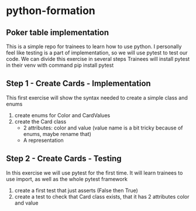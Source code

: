 # python-formation

## Poker table implementation
This is a simple repo for trainees to learn how to use python.
I personally feel like testing is a part of implementation, so we will use pytest to test our code.
We can divide this exercise in several steps
Trainees will install pytest in their venv with command
    pip install pytest

## Step 1 - Create Cards - Implementation
This first exercise will show the syntax needed to create a simple class and enums
1. create enums for Color and CardValues
2. create the Card class
    - 2 attributes: color and value (value name is a bit tricky because of enums, maybe rename that)
    - A representation

## Step 2 - Create Cards - Testing
In this exercise we will use pytest for the first time.
It will learn trainees to use import, as well as the whole pytest framework
1. create a first test that just asserts (False then True)
2. create a test to check that Card class exists, that it has 2 attributes color and value



